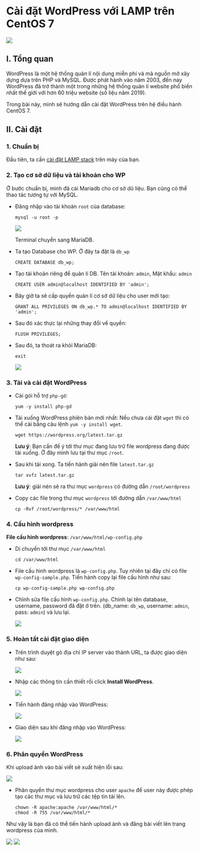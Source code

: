 # Cài đặt WordPress với LAMP trên CentOS 7

<img src="..\images\Screenshot_5.png">

## I. Tổng quan
WordPress là một hệ thống quản lí nội dung miễn phí và mã nguồn mở xây dựng dựa trên PHP và MySQL. Được phát hành vào năm 2003, đến nay WordPress đã trở thành một trong những hệ thống quản lí website phổ biến nhất thế giới với hơn 60 triệu website (số liệu năm 2019).

Trong bài này, mình sẽ hướng dẫn cài đặt WordPress trên hệ điều hành CentOS 7.

## II. Cài đặt

### 1. Chuẩn bị
Đầu tiên, ta cần [cài đặt LAMP stack](/wordpressWithLAMP\2-InstallLAMP.md) trên máy của bạn.

### 2. Tạo cơ sở dữ liệu và tài khoản cho WP

Ở bước chuẩn bị, mình đã cài Mariadb cho cơ sở dũ liệu. Bạn cũng có thể thao tác tương tự với MySQL.

- Đăng nhập vào tài khoản `root` của database:
    ```
    mysql -u root -p
    ```

    <img src="..\images\Screenshot_6.png">

    Terminal chuyển sang MariaDB.

- Ta tạo Database cho WP. Ở đây ta đặt là `db_wp`
    ```
    CREATE DATABASE db_wp;
    ```

- Tạo tài khoản riêng để quản lí DB. Tên tài khoản: `admin`, Mật khẩu: `admin`
    ```
    CREATE USER admin@localhost IDENTIFIED BY 'admin';
    ```

- Bây giờ ta sẽ cấp quyền quản lí cơ sở dữ liệu cho user mới tạo:
    ```
    GRANT ALL PRIVILEGES ON db_wp.* TO admin@localhost IDENTIFIED BY 'admin';
    ```

- Sau đó xác thực lại những thay đổi về quyền:
    ```
    FLUSH PRIVILEGES;
    ```

- Sau đó, ta thoát ra khỏi MariaDB:
    ```
    exit
    ```

    <img src="..\images\Screenshot_7.png">

### 3. Tải và cài đặt WordPress
- Cài gói hỗ trợ `php-gd`:
    ```
    yum -y install php-gd
    ```

- Tải xuống WordPress phiên bản mới nhất: Nếu chưa cài đặt `wget` thì có thể cài bằng câu lệnh `yum -y install wget`.
    ```
    wget https://wordpress.org/latest.tar.gz
    ```

    **Lưu ý**: Bạn cần để ý tới thư mục đang lưu trữ file wordpress đang được tải xuống. Ở đây mình lưu tại thư mục `/root`.

- Sau khi tải xong. Ta tiến hành giải nén file `latest.tar.gz`
    ```
    tar xvfz latest.tar.gz
    ```

    **Lưu ý**: giải nén sẽ ra thư mục `wordpress` có đường dẫn `/root/wordpress`

- Copy các file trong thư mục `wordpress` tới đường dẫn `/var/www/html`
    ```
    cp -Rvf /root/wordpress/* /var/www/html
    ```

### 4. Cấu hình wordpress
**File cấu hình wordpress**: `/var/www/html/wp-config.php`

- Di chuyển tới thư mục `/var/www/html`
    ```
    cd /var/www/html
    ```

- File cấu hình wordpress là `wp-config.php`. Tuy nhiên tại đây chỉ có file `wp-config-sample.php`. Tiến hành copy lại file cấu hình như sau:
    ```
    cp wp-config-sample.php wp-config.php
    ```

- Chỉnh sửa file cấu hình `wp-config.php`. Chỉnh lại tên database, username, password đã đặt ở trên. (db_name: `db_wp`, username: `admin`, pass: `admin`) và lưu lại.

    <img src="..\images\Screenshot_8.png">

### 5. Hoàn tất cài đặt giao diện
- Trên trình duyệt gõ địa chỉ IP server vào thành URL, ta được giao diện như sau:

    <img src="..\images\Screenshot_9.png">

- Nhập các thông tin cần thiết rồi click **Install WordPress**.

    <img src="..\images\Screenshot_10.png">

- Tiến hành đăng nhập vào WordPress:
    
    <img src="..\images\Screenshot_11.png">

- Giao diện sau khi đăng nhập vào WordPress:

    <img src="..\images\Screenshot_12.png">

### 6. Phân quyền WordPress
Khi upload ảnh vào bài viết sẽ xuất hiện lỗi sau:

<img src="..\images\Screenshot_13.png">

- Phân quyền thư mục wordpress cho user `apache` để user này được phép tạo các thư mục và lưu trữ các tệp tin tải lên.
    ```
    chown -R apache:apache /var/www/html/*
    chmod -R 755 /var/www/html/*
    ```

Như vậy là bạn đã có thể tiến hành upload ảnh và đăng bài viết lên trang wordpress của mình.

<img src="..\images\Screenshot_14.png">

<img src="..\images\Screenshot_15.png">